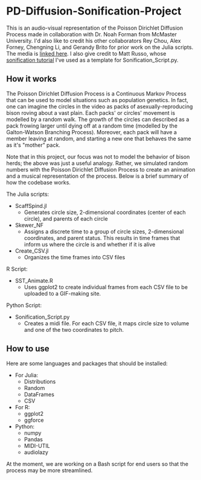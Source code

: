 # PD-Diffusion-Sonification-Project
This is an audio-visual representation of the Poisson Dirichlet Diffusion Process made in collaboration with Dr. Noah Forman from McMaster University. I'd also like to credit his other collaborators Rey Chou, Alex Forney, Chengning Li, and Gerandy Brito for prior work on the Julia scripts. The media is [linked here](https://www.veed.io/embed/83ecf958-23ac-415e-83e9-8fc87d10f114). I also give credit to Matt Russo, whose [sonification tutorial](https://github.com/SYSTEMSounds/sonification-tutorials) I've used as a template for Sonification_Script.py.

## How it works
The Poisson Dirichlet Diffusion Process is a Continuous Markov Process that can be used to model situations such as population genetics. In fact, one can imagine the circles in the video as packs of asexually-reproducing bison roving about a vast plain. Each packs' or circles' movement is modelled by a random walk. The growth of the circles can described as a pack frowing larger until dying off at a random time (modelled by the Galton-Watson Branching Process). Moreover, each pack will have a member leaving at random, and starting a new one that behaves the same as it's "mother" pack. 

Note that in this project, our focus was not to model the behavior of bison herds; the above was just a useful analogy. Rather, we simulated random numbers with the Poisson Dirichlet Diffusion Process to create an animation and a musical representation of the process. Below is a brief summary of how the codebase works.

The Julia scripts: 
* ScaffSpind.jl 
  * Generates circle size, 2-dimensional coordinates (center of each circle), and parents of each circle 
* Skewer_NF 
  * Assigns a discrete time to a group of circle sizes, 2-dimensional coordinates, and parent status. This results in time frames that inform us where the circle is and whether if it is alive
* Create_CSV.jl 
  * Organizes the time frames into CSV files

R Script:
* SST_Animate.R 
  * Uses ggplot2 to create individual frames from each CSV file to be uploaded to a GIF-making site. 

Python Script: 
* Sonification_Script.py 
  * Creates a midi file. For each CSV file, it maps circle size to volume and one of the two coordinates to pitch.

## How to use
Here are some languages and packages that should be installed:

* For Julia:
  * Distributions
  * Random
  * DataFrames
  * CSV
* For R: 
  * ggplot2 
  * ggforce 
* Python: 
  * numpy
  * Pandas
  * MIDI-UTIL
  * audiolazy 

At the moment, we are working on a Bash script for end users so that the process may be more streamlined.
